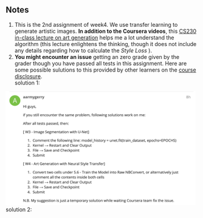 ## Notes
1. This is the 2nd assignment of week4. We use transfer learning to generate artistic images. **In addition to the Coursera videos**, this [CS230 in-class lecture on art generation](http://www.youtube.com/watch?v=AwQHqWyHRpU&t=48m33s) helps me a lot understand the algorithm (this lecture enlightens the thinking, though it does not include any details regarding how to calculate the <i>Style Loss</i> ).
2. **You might encounter an issue** getting an zero grade given by the grader though you have passed all tests in this assignment. Here are some possible sulutions to this provided by other learners on the [course disclosure](https://discourse.deeplearning.ai/t/course-4-assignment-submission-issues/3442/10).
<br> solution 1:
<img src="https://github.com/martianying/Coursera_Deep_Learning_Specialization/blob/main/Course4/C4_W4A2/sol_to_submit_1.png" width="500" height="300">
<br> solution 2:
<img src="">
